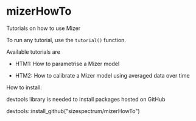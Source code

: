 # mizerHowTo
Tutorials on how to use Mizer

To run any tutorial, use the `tutorial()` function.

Available tutorials are

- HTM1: How to parametrise a Mizer model

- HTM2: How to calibrate a Mizer model using averaged data over time


How to install:

devtools library is needed to install packages hosted on GitHub

devtools::install_github("sizespectrum/mizerHowTo")

